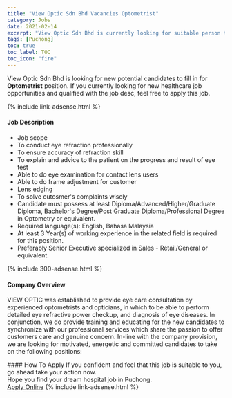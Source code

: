 ```yaml
---
title: "View Optic Sdn Bhd Vacancies Optometrist" 
category: Jobs 
date: 2021-02-14 
excerpt: "View Optic Sdn Bhd is currently looking for suitable person to fill in the Optometrist which positioned at Puchong" 
tags: [Puchong] 
toc: true 
toc_label: TOC 
toc_icon: "fire" 
--- 
```


<p>View Optic Sdn Bhd is looking for new potential candidates to fill in for <b>Optometrist</b> position. If you currently looking for new healthcare job opportunities and qualified with the job desc, feel free to apply this job.
</p>{% include link-adsense.html %} 
<div><div><h4>Job Description</h4></div><div><div><span><div><ul><li>Job scope&#160;</li><li>To conduct eye refraction professionally</li><li>To ensure accuracy of refraction skill</li><li>To explain and advice to the patient on the progress and result of eye test</li><li>Able to do eye examination for contact lens users</li><li>Able to do frame adjustment for customer</li><li>Lens edging</li><li>To solve cutosmer's complaints wisely</li><li>Candidate must possess at least Diploma/Advanced/Higher/Graduate Diploma, Bachelor's Degree/Post Graduate Diploma/Professional Degree in Optometry or equivalent.</li><li>Required language(s):&#160;English, Bahasa Malaysia</li><li>At least 3&#160;Year(s) of working experience in the related field is required for this position.</li><li>Preferably Senior Executive specialized in Sales - Retail/General or equivalent.</li></ul></div></span></div></div></div> 
{% include 300-adsense.html %} 
<div><div><h4>Company Overview</h4></div><div><div><span><div><p>VIEW OPTIC was established to provide eye care consultation by experienced optometrists and opticians, in which to be able to perform detailed eye refractive power checkup, and diagnosis of eye diseases. In conjunction, we do provide training and educating for the new candidates to synchronize with our professional services which share the passion to offer customers care and genuine concern. In-line with the company provision, we are looking for motivated, energetic and committed candidates to take on the following positions:</p></div></span></div></div></div> 
#### How To Apply 
If you confident and feel that this job is suitable to you, go ahead take your action now. <br/> 
Hope you find your dream hospital job in Puchong. <br/> 
<a href="https://www.jobstreet.com.my/en/job/optometrist-4476569?jobId=jobstreet-my-job-4476569" class="btn btn--warning" target="_blank" rel="nofollow noopenner">Apply Online</a> 
{% include link-adsense.html %} 